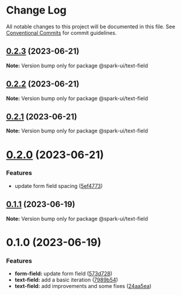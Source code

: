 # Change Log

All notable changes to this project will be documented in this file.
See [Conventional Commits](https://conventionalcommits.org) for commit guidelines.

## [0.2.3](https://github.com/adevinta/spark/compare/@spark-ui/text-field@0.2.2...@spark-ui/text-field@0.2.3) (2023-06-21)

**Note:** Version bump only for package @spark-ui/text-field

## [0.2.2](https://github.com/adevinta/spark/compare/@spark-ui/text-field@0.2.1...@spark-ui/text-field@0.2.2) (2023-06-21)

**Note:** Version bump only for package @spark-ui/text-field

## [0.2.1](https://github.com/adevinta/spark/compare/@spark-ui/text-field@0.2.0...@spark-ui/text-field@0.2.1) (2023-06-21)

**Note:** Version bump only for package @spark-ui/text-field

# [0.2.0](https://github.com/adevinta/spark/compare/@spark-ui/text-field@0.1.1...@spark-ui/text-field@0.2.0) (2023-06-21)

### Features

- update form field spacing ([5ef4773](https://github.com/adevinta/spark/commit/5ef4773c27867d83bd6b21ba1f1d2589ca773065))

## [0.1.1](https://github.com/adevinta/spark/compare/@spark-ui/text-field@0.1.0...@spark-ui/text-field@0.1.1) (2023-06-19)

**Note:** Version bump only for package @spark-ui/text-field

# 0.1.0 (2023-06-19)

### Features

- **form-field:** update form field ([573d728](https://github.com/adevinta/spark/commit/573d7284b8a828fc58cc5de442bf143f8b1f9036))
- **text-field:** add a basic iteration ([7989b54](https://github.com/adevinta/spark/commit/7989b54b2b16efbd42d96420c37b73e263e64360))
- **text-field:** add improvements and some fixes ([24aa5ea](https://github.com/adevinta/spark/commit/24aa5eac34931c98179ad0117fcd53255d4ac2ec))

